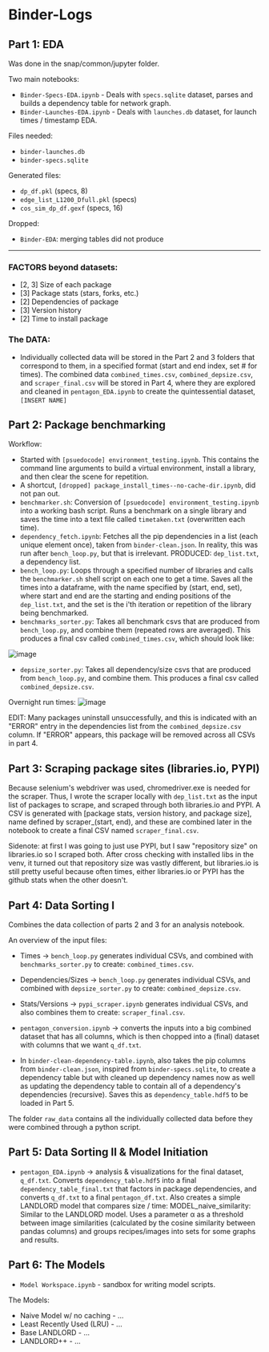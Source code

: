 # Binder-Logs

## Part 1: EDA

Was done in the snap/common/jupyter folder.

Two main notebooks:
 - `Binder-Specs-EDA.ipynb` - Deals with `specs.sqlite` dataset, parses and builds a dependency table for network graph.
 - `Binder-Launches-EDA.ipynb` - Deals with `launches.db` dataset, for launch times / timestamp EDA.

Files needed:
 - `binder-launches.db`
 - `binder-specs.sqlite`
 
Generated files:
 - `dp_df.pkl` (specs, 8)
 - `edge_list_L1200_Dfull.pkl` (specs)
 - `cos_sim_dp_df.gexf` (specs, 16)

Dropped:
 - `Binder-EDA`: merging tables did not produce


-------------------------------------------------------------------------------------------------------------------------------------

### FACTORS beyond datasets:
 - [2, 3] Size of each package
 - [3] Package stats (stars, forks, etc.)
 - [2] Dependencies of package
 - [3] Version history
 - [2] Time to install package

### The DATA:
 - Individually collected data will be stored in the Part 2 and 3 folders that correspond to them, in a specified format (start and end index, set # for times). The combined data `combined_times.csv`, `combined_depsize.csv`, and `scraper_final.csv` will be stored in Part 4, where they are explored and cleaned in `pentagon_EDA.ipynb` to create the quintessential dataset, `[INSERT NAME]`

## Part 2: Package benchmarking
Workflow:
 - Started with `[psuedocode] environment_testing.ipynb`. This contains the command line arguments to build a virtual environment, install a library, and then clear the scene for repetition.
 - A shortcut, `[dropped] package_install_times--no-cache-dir.ipynb`, did not pan out.
 - `benchmarker.sh`: Conversion of `[psuedocode] environment_testing.ipynb` into a working bash script. Runs a benchmark on a single library and saves the time into a text file called `timetaken.txt` (overwritten each time).
 - `dependency_fetch.ipynb`: Fetches all the pip dependencies in a list (each unique element once), taken from `binder-clean.json`. In reality, this was run after `bench_loop.py`, but that is irrelevant. PRODUCED: `dep_list.txt`, a dependency list.
 - `bench_loop.py`: Loops through a specified number of libraries and calls the `benchmarker.sh` shell script on each one to get a time. Saves all the times into a dataframe, with the name specified by (start, end, set), where start and end are the starting and ending positions of the `dep_list.txt`, and the set is the i'th iteration or repetition of the library being benchmarked. 
 - `benchmarks_sorter.py`: Takes all benchmark csvs that are produced from `bench_loop.py`, and combine them (repeated rows are averaged). This produces a final csv called `combined_times.csv`, which should look like:
 
![image](https://user-images.githubusercontent.com/70555752/122136203-b1d62500-cddd-11eb-853a-e24b0946797d.png)

 - `depsize_sorter.py`: Takes all dependency/size csvs that are produced from `bench_loop.py`, and combine them. This produces a final csv called `combined_depsize.csv`.

Overnight run times:
![image](https://user-images.githubusercontent.com/70555752/123179577-6ea33400-d425-11eb-9ec5-7253b3510fcc.png)

EDIT: Many packages uninstall unsuccessfully, and this is indicated with an "ERROR" entry in the dependencies list from the `combined_depsize.csv` column. If "ERROR" appears, this package will be removed across all CSVs in part 4.


 
## Part 3: Scraping package sites (libraries.io, PYPI)
Because selenium's webdriver was used, chromedriver.exe is needed for the scraper. Thus, I wrote the scraper locally with `dep_list.txt` as the input list of packages to scrape, and scraped through both libraries.io and PYPI. A CSV is generated with [package stats, version history, and package size], name defined by scraper_(start, end), and these are combined later in the notebook to create a final CSV named `scraper_final.csv`.

Sidenote: at first I was going to just use PYPI, but I saw "repository size" on libraries.io so I scraped both. After cross checking with installed libs in the venv, it turned out that repository size was vastly different, but libraries.io is still pretty useful because often times, either libraries.io or PYPI has the github stats when the other doesn't.


## Part 4: Data Sorting I
Combines the data collection of parts 2 and 3 for an analysis notebook.

An overview of the input files:
 - Times -> `bench_loop.py` generates individual CSVs, and combined with `benchmarks_sorter.py` to create: `combined_times.csv`.
 - Dependencies/Sizes -> `bench_loop.py` generates individual CSVs, and combined with `depsize_sorter.py` to create: `combined_depsize.csv`.
 - Stats/Versions -> `pypi_scraper.ipynb` generates individual CSVs, and also combines them to create: `scraper_final.csv`.

 - `pentagon_conversion.ipynb` -> converts the inputs into a big combined dataset that has all columns, which is then chopped into a (final) dataset with columns that we want `q_df.txt`.

 - In `binder-clean-dependency-table.ipynb`, also takes the pip columns from `binder-clean.json`, inspired from `binder-specs.sqlite`, to create a dependency table but with cleaned up dependency names now as well as updating the dependency table to contain all of a dependency's dependencies (recursive). Saves this as `dependency_table.hdf5` to be loaded in Part 5.

The folder `raw_data` contains all the individually collected data before they were combined through a python script.

## Part 5: Data Sorting II & Model Initiation
 - `pentagon_EDA.ipynb` -> analysis & visualizations for the final dataset, `q_df.txt`. Converts `dependency_table.hdf5` into a final `dependency_table_final.txt` that factors in package dependencies, and converts `q_df.txt` to a final `pentagon_df.txt`. Also creates a simple LANDLORD model that compares size / time: MODEL_naive_similarity: Similar to the LANDLORD model. Uses a parameter α as a threshold between image similarities (calculated by the cosine similarity between pandas columns) and groups recipes/images into sets for some graphs and results.

## Part 6: The Models
 - `Model Workspace.ipynb` - sandbox for writing model scripts.

The Models:
 - Naive Model w/ no caching - ...
 - Least Recently Used (LRU) - ...
 - Base LANDLORD - ...
 - LANDLORD++ - ...
